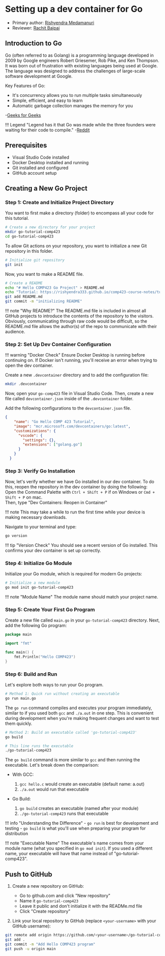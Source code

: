 # Setting up a dev container for Go

* Primary author: [Rishyendra Medamanuri](https://github.com/rishyendra333)
* Reviewer: [Rachit Bajpai](https://github.com/rbajpai-unc)

## Introduction to Go
Go (often referred to as Golang) is a programming language developed in 2009 by Google engineers Robert Griesemer, Rob Pike, and Ken Thompson. It was born out of frustration with existing languages being used at Google. The language was designed to address the challenges of large-scale software development at Google.

Key Features of Go:

- It's concurrency allows you to run multiple tasks simultaneously 
- Simple, efficient, and easy to learn
- Automatic garbage collection manages the memory for you

-[Geeks for Geeks](https://www.geeksforgeeks.org/go-programming-language-introduction/)

!!! Legend
    "Legend has it that Go was made while the three founders were waiting for their code to compile."
    -[Reddit](https://www.reddit.com/r/golang/comments/176b5pn/what_problem_did_go_actually_solve_for_google/)

## Prerequisites

- Visual Studio Code installed
- Docker Desktop installed and running
- Git installed and configured
- GitHub account setup

## Creating a New Go Project

### Step 1: Create and Initialize Project Directory

You want to first make a directory (folder) to encompass all your code for this tutorial.
```bash
# Create a new directory for your project
mkdir go-tutorial-comp423
cd go-tutorial-comp423
```

To allow Git actions on your repository, you want to initialize a new Git repository in this folder.
```bash
# Initialize git repository
git init
```

Now, you want to make a README file.
```bash
# Create a README
echo "# Hello COMP423 Go Project" > README.md
echo "Tutorial: https://rishyendra333.github.io/comp423-course-notes/tutorials/go-setup/" >> README.md
git add README.md
git commit -m "initializing README"
```

!!! note "Why README?"
    The README.md file is included in almost all GitHub projects to introduce the contents of the repository to the visitors. Obviously, communicating through raw code would be difficult, so the README.md file allows the author(s) of the repo to communicate with their audience.

### Step 2: Set Up Dev Container Configuration

!!! warning "Docker Check"
    Ensure Docker Desktop is running before continuing on. If Docker isn't running, you'll receive an error when trying to open the dev container.

Create a new `.devcontainer` directory and to add the configuration file:
```bash
mkdir .devcontainer
```

Now, open your `go-comp423` file in Visual Studio Code. Then, create a new file called `devcontainer.json` inside of the `.devcontainer` folder.

Add the following configurations to the `devcontainer.json` file.
```json
{
    "name": "Go Hello COMP 423 Tutorial",
    "image": "mcr.microsoft.com/devcontainers/go:latest",
    "customizations": {
      "vscode": {
        "settings": {},
        "extensions": ["golang.go"]
      }
    }
  }
```

### Step 3: Verify Go Installation

Now, let's verify whether we have Go installed in our dev container. To do this, reopen the repository in the dev container  by doing the following:  
Open the Command Palette with `Ctrl + Shift + P` if on Windows or `Cmd + Shift + P` on mac.  
Then, type "Dev Containers: Reopen in Container"  

!!! note
    This may take a while to run the first time while your device is making necessary downloads.

Navigate to your terminal and type:
```bash
go version
```

!!! tip "Version Check"
    You should see a recent version of Go installed. This confirms your dev container is set up correctly.

### Step 4: Initialize Go Module

Initialize your Go module, which is required for modern Go projects:

```bash
# Initialize a new module
go mod init go-tutorial-comp423
```

!!! note "Module Name"
    The module name should match your project name.

### Step 5: Create Your First Go Program

Create a new file called `main.go` in your `go-tutorial-comp423` directory. Next, add the following Go program:

```go
package main

import "fmt"

func main() {
    fmt.Println("Hello COMP423")
}
```

### Step 6: Build and Run

Let's explore both ways to run your Go program.

```bash
# Method 1: Quick run without creating an executable
go run main.go
```

The `go run` command compiles and executes your program immediately, similar to if you used both `gcc` and `./a.out` in one step. This is convenient during development when you're making frequent changes and want to test them quickly.

```bash
# Method 2: Build an executable called 'go-tutorial-comp423'
go build

# This line runs the executable
./go-tutorial-comp423
```

The `go build` command is more similar to `gcc` and then running the executable. Let's break down the comparison:

- With GCC:
    1. `gcc hello.c` would create an executable (default name: a.out)
    2. `./a.out` would run that executable

- Go Build:
    1. `go build` creates an executable (named after your module)
    2. `./go-tutorial-comp423` runs that executable

!!! info "Understanding the Difference"
    - `go run` is best for development and testing
    - `go build` is what you'll use when preparing your program for distribution

!!! note "Executable Name"
    The executable's name comes from your module name (what you specified in `go mod init`). If you used a different name, your executable will have that name instead of "go-tutorial-comp423".

## Push to GitHub

1. Create a new repository on GitHub:
   - Go to github.com and click "New repository"
   - Name it `go-tutorial-comp423`
   - Leave it public and don't initialize it with the READMe.md file
   - Click "Create repository"

2. Link your local repository to GitHub (replace `<your-username>` with your GitHub username):

```bash
git remote add origin https://github.com/<your-username>/go-tutorial-comp423.git
git add .
git commit -m "Add Hello COMP423 program"
git push -u origin main
```